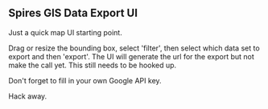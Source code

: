 ## Spires GIS Data Export UI

Just a quick map UI starting point.

Drag or resize the bounding box, select 'filter', then select which data set to export and then 'export'. The UI will generate the url for the export but not make the call yet. This still needs to be hooked up.

Don't forget to fill in your own Google API key.

Hack away.
